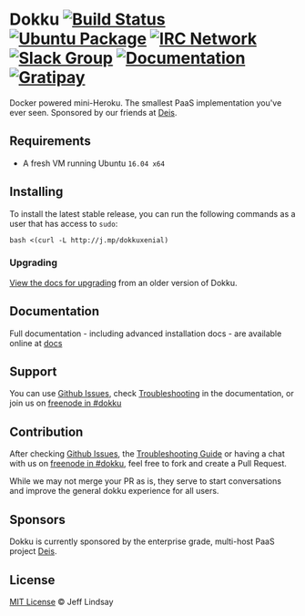 # Dokku [![Build Status](https://img.shields.io/circleci/project/dokku/dokku/master.svg?style=flat-square "Build Status")](https://circleci.com/gh/dokku/dokku/tree/master) [![Ubuntu Package](https://img.shields.io/badge/package-ubuntu-brightgreen.svg?style=flat-square "Ubuntu Package")](https://packagecloud.io/dokku/dokku) [![IRC Network](https://img.shields.io/badge/irc-freenode-blue.svg?style=flat-square "IRC Freenode")](https://webchat.freenode.net/?channels=dokku) [![Slack Group](https://img.shields.io/badge/irc-slack-blue.svg?style=flat-square "Slack Group")](https://glider-slackin.herokuapp.com/) [![Documentation](https://img.shields.io/badge/docs-viewdocs-blue.svg?style=flat-square "Viewdocs")](http://dokku.viewdocs.io/dokku/) [![Gratipay](https://img.shields.io/gratipay/dokku.svg?style=flat-square)](https://gratipay.com/dokku/)

Docker powered mini-Heroku. The smallest PaaS implementation you've ever seen. Sponsored by our friends at [Deis](http://deis.io/).

## Requirements

- A fresh VM running Ubuntu `16.04 x64`

## Installing

To install the latest stable release, you can run the following commands as a user that has access to `sudo`:

    bash <(curl -L http://j.mp/dokkuxenial)

### Upgrading

[View the docs for upgrading](http://dokku.viewdocs.io/dokku/upgrading) from an older version of Dokku.

## Documentation

Full documentation - including advanced installation docs - are available online at [docs](http://dokku.viewdocs.io/dokku/)

## Support

You can use [Github Issues](https://github.com/dokku/dokku/issues), check [Troubleshooting](http://dokku.viewdocs.io/dokku/troubleshooting) in the documentation, or join us on [freenode in #dokku](https://webchat.freenode.net/?channels=%23dokku)

## Contribution

After checking [Github Issues](https://github.com/dokku/dokku/issues), the [Troubleshooting Guide](http://dokku.viewdocs.io/dokku/troubleshooting) or having a chat with us on [freenode in #dokku](https://webchat.freenode.net/?channels=%23dokku), feel free to fork and create a Pull Request.

While we may not merge your PR as is, they serve to start conversations and improve the general dokku experience for all users.

## Sponsors

Dokku is currently sponsored by the enterprise grade, multi-host PaaS project [Deis](http://deis.io/).

## License

[MIT License](https://github.com/dokku/dokku/blob/master/LICENSE) © Jeff Lindsay
